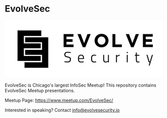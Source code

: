 # EvolveSec

![alt text](evolve-logo.png "Evolve Security")

EvolveSec is Chicago's largest InfoSec Meetup! This repository contains EvolveSec Meetup presentations.

Meetup Page: https://www.meetup.com/EvolveSec/

Interested in speaking? Contact info@evolvesecurity.io
